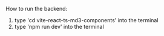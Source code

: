 How to run the backend:
1. type 'cd vite-react-ts-md3-components' into the terminal
2. type 'npm run dev' into the terminal
